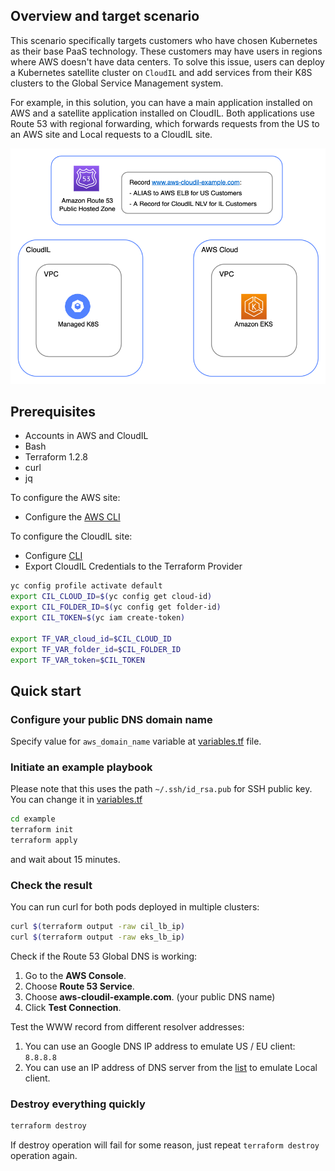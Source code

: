 
## Overview and target scenario 
This scenario specifically targets customers who have chosen Kubernetes as their base PaaS technology. These customers may have users in regions where AWS doesn't have data centers. To solve this issue, users can deploy a Kubernetes satellite cluster on `CloudIL` and add services from their K8S clusters to the Global Service Management system.

For example, in this solution, you can have a main application installed on AWS and a satellite application installed on CloudIL. Both applications use Route 53 with regional forwarding, which forwards requests from the US to an AWS site and Local requests to a CloudIL site.

<p align="center">
    <img src="kube-route53.png" alt="Kubernetes clusters at CloudIL and AWS diagram" width="800"/>
</p>


## Prerequisites

- Accounts in AWS and CloudIL
- Bash
- Terraform 1.2.8
- curl
- jq

To configure the AWS site:
- Configure the [AWS CLI](https://docs.aws.amazon.com/cli/latest/userguide/cli-chap-configure.html)

To configure the CloudIL site:
- Configure [CLI](https://cloudil.co.il/docs/cli/quickstart) 
- Export CloudIL Credentials to the Terraform Provider

```bash
yc config profile activate default
export CIL_CLOUD_ID=$(yc config get cloud-id)
export CIL_FOLDER_ID=$(yc config get folder-id)
export CIL_TOKEN=$(yc iam create-token)

export TF_VAR_cloud_id=$CIL_CLOUD_ID
export TF_VAR_folder_id=$CIL_FOLDER_ID
export TF_VAR_token=$CIL_TOKEN
```

## Quick start

### Configure your public DNS domain name

Specify value for `aws_domain_name` variable at [variables.tf](example/variables.tf) file.

### Initiate an example playbook 

Please note that this uses the path `~/.ssh/id_rsa.pub` for SSH public key. 
You can change it in [variables.tf](./example/variables.tf)

```bash
cd example
terraform init
terraform apply
```

and wait about 15 minutes.


### Check the result

You can run curl for both pods deployed in multiple clusters:

```bash
curl $(terraform output -raw cil_lb_ip)
curl $(terraform output -raw eks_lb_ip)
```

Check if the Route 53 Global DNS is working:

1) Go to the **AWS Console**.
2) Choose **Route 53 Service**.
3) Choose **aws-cloudil-example.com**. (your public DNS name)
4) Click **Test Connection**.

Test the WWW record from different resolver addresses:

1) You can use an Google DNS IP address to emulate US / EU client: `8.8.8.8`
2) You can use an IP address of DNS server from the [list](https://public-dns.info/nameserver/il.html) to emulate Local client.


### Destroy everything quickly

```bash
terraform destroy
```

If destroy operation will fail for some reason, just repeat `terraform destroy` operation again.
